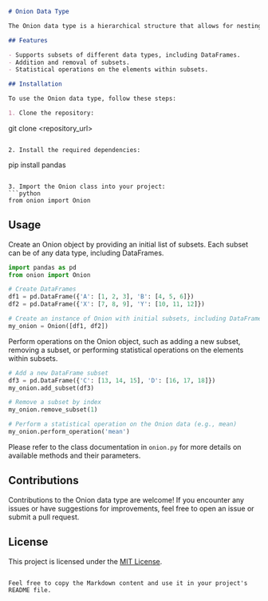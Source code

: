 ```markdown
# Onion Data Type

The Onion data type is a hierarchical structure that allows for nesting subsets and performing statistical operations on the elements within those subsets. It provides flexibility in managing and analyzing data with various levels of granularity.

## Features

- Supports subsets of different data types, including DataFrames.
- Addition and removal of subsets.
- Statistical operations on the elements within subsets.

## Installation

To use the Onion data type, follow these steps:

1. Clone the repository:
   ```
   git clone <repository_url>
   ```

2. Install the required dependencies:
   ```
   pip install pandas
   ```

3. Import the Onion class into your project:
   ```python
   from onion import Onion
   ```

## Usage

Create an Onion object by providing an initial list of subsets. Each subset can be of any data type, including DataFrames.

```python
import pandas as pd
from onion import Onion

# Create DataFrames
df1 = pd.DataFrame({'A': [1, 2, 3], 'B': [4, 5, 6]})
df2 = pd.DataFrame({'X': [7, 8, 9], 'Y': [10, 11, 12]})

# Create an instance of Onion with initial subsets, including DataFrames
my_onion = Onion([df1, df2])
```

Perform operations on the Onion object, such as adding a new subset, removing a subset, or performing statistical operations on the elements within subsets.

```python
# Add a new DataFrame subset
df3 = pd.DataFrame({'C': [13, 14, 15], 'D': [16, 17, 18]})
my_onion.add_subset(df3)

# Remove a subset by index
my_onion.remove_subset(1)

# Perform a statistical operation on the Onion data (e.g., mean)
my_onion.perform_operation('mean')
```

Please refer to the class documentation in `onion.py` for more details on available methods and their parameters.

## Contributions

Contributions to the Onion data type are welcome! If you encounter any issues or have suggestions for improvements, feel free to open an issue or submit a pull request.

## License

This project is licensed under the [MIT License](LICENSE).
```

Feel free to copy the Markdown content and use it in your project's README file.
